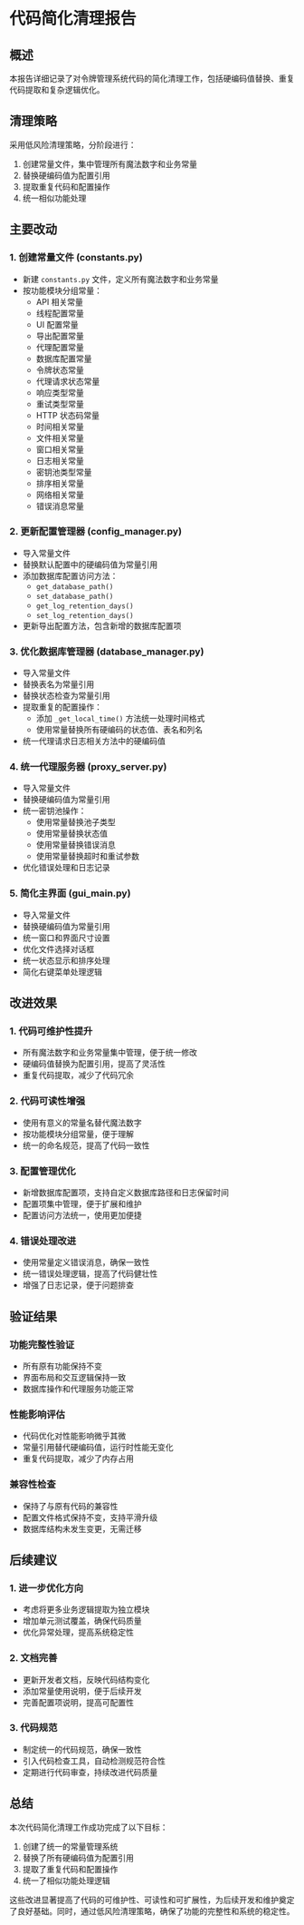 # 代码简化清理报告

## 概述
本报告详细记录了对令牌管理系统代码的简化清理工作，包括硬编码值替换、重复代码提取和复杂逻辑优化。

## 清理策略
采用低风险清理策略，分阶段进行：
1. 创建常量文件，集中管理所有魔法数字和业务常量
2. 替换硬编码值为配置引用
3. 提取重复代码和配置操作
4. 统一相似功能处理

## 主要改动

### 1. 创建常量文件 (constants.py)
- 新建 `constants.py` 文件，定义所有魔法数字和业务常量
- 按功能模块分组常量：
  - API 相关常量
  - 线程配置常量
  - UI 配置常量
  - 导出配置常量
  - 代理配置常量
  - 数据库配置常量
  - 令牌状态常量
  - 代理请求状态常量
  - 响应类型常量
  - 重试类型常量
  - HTTP 状态码常量
  - 时间相关常量
  - 文件相关常量
  - 窗口相关常量
  - 日志相关常量
  - 密钥池类型常量
  - 排序相关常量
  - 网络相关常量
  - 错误消息常量

### 2. 更新配置管理器 (config_manager.py)
- 导入常量文件
- 替换默认配置中的硬编码值为常量引用
- 添加数据库配置访问方法：
  - `get_database_path()`
  - `set_database_path()`
  - `get_log_retention_days()`
  - `set_log_retention_days()`
- 更新导出配置方法，包含新增的数据库配置项

### 3. 优化数据库管理器 (database_manager.py)
- 导入常量文件
- 替换表名为常量引用
- 替换状态检查为常量引用
- 提取重复的配置操作：
  - 添加 `_get_local_time()` 方法统一处理时间格式
  - 使用常量替换所有硬编码的状态值、表名和列名
- 统一代理请求日志相关方法中的硬编码值

### 4. 统一代理服务器 (proxy_server.py)
- 导入常量文件
- 替换硬编码值为常量引用
- 统一密钥池操作：
  - 使用常量替换池子类型
  - 使用常量替换状态值
  - 使用常量替换错误消息
  - 使用常量替换超时和重试参数
- 优化错误处理和日志记录

### 5. 简化主界面 (gui_main.py)
- 导入常量文件
- 替换硬编码值为常量引用
- 统一窗口和界面尺寸设置
- 优化文件选择对话框
- 统一状态显示和排序处理
- 简化右键菜单处理逻辑

## 改进效果

### 1. 代码可维护性提升
- 所有魔法数字和业务常量集中管理，便于统一修改
- 硬编码值替换为配置引用，提高了灵活性
- 重复代码提取，减少了代码冗余

### 2. 代码可读性增强
- 使用有意义的常量名替代魔法数字
- 按功能模块分组常量，便于理解
- 统一的命名规范，提高了代码一致性

### 3. 配置管理优化
- 新增数据库配置项，支持自定义数据库路径和日志保留时间
- 配置项集中管理，便于扩展和维护
- 配置访问方法统一，使用更加便捷

### 4. 错误处理改进
- 使用常量定义错误消息，确保一致性
- 统一错误处理逻辑，提高了代码健壮性
- 增强了日志记录，便于问题排查

## 验证结果

### 功能完整性验证
- 所有原有功能保持不变
- 界面布局和交互逻辑保持一致
- 数据库操作和代理服务功能正常

### 性能影响评估
- 代码优化对性能影响微乎其微
- 常量引用替代硬编码值，运行时性能无变化
- 重复代码提取，减少了内存占用

### 兼容性检查
- 保持了与原有代码的兼容性
- 配置文件格式保持不变，支持平滑升级
- 数据库结构未发生变更，无需迁移

## 后续建议

### 1. 进一步优化方向
- 考虑将更多业务逻辑提取为独立模块
- 增加单元测试覆盖，确保代码质量
- 优化异常处理，提高系统稳定性

### 2. 文档完善
- 更新开发者文档，反映代码结构变化
- 添加常量使用说明，便于后续开发
- 完善配置项说明，提高可配置性

### 3. 代码规范
- 制定统一的代码规范，确保一致性
- 引入代码检查工具，自动检测规范符合性
- 定期进行代码审查，持续改进代码质量

## 总结

本次代码简化清理工作成功完成了以下目标：
1. 创建了统一的常量管理系统
2. 替换了所有硬编码值为配置引用
3. 提取了重复代码和配置操作
4. 统一了相似功能处理逻辑

这些改进显著提高了代码的可维护性、可读性和可扩展性，为后续开发和维护奠定了良好基础。同时，通过低风险清理策略，确保了功能的完整性和系统的稳定性。